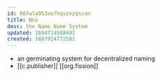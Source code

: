 ```yaml
---
id: 607wla953xo7hqvzvzqscon
title: Nns
desc: the Name Name System
updated: 1694714588492
created: 1687924772581
---
```



- an germinating system for decentralized naming
- [[c.publisher]] [[org.fission]]


